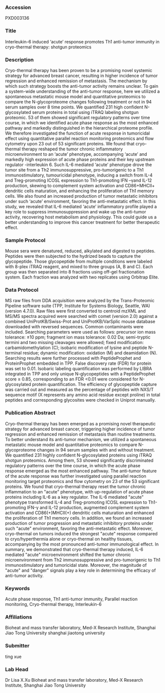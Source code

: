 ### Accession
PXD003136

### Title
Interleukin-6 induced ‘acute’ response promotes Th1 anti-tumor immunity in cryo-thermal therapy: shotgun proteomics

### Description
Cryo-thermal therapy has been proven to be a promising novel systemic strategy for advanced breast cancer, resulting in higher incidence of tumor regression and enhanced remission of metastasis. The mechanism by which such strategy boosts the anti-tumor activity remains unclear. To gain a system-wide understanding of the anti-tumor response, here we utilized a spontaneous metastatic mouse model and quantitative proteomics to compare the N-glycoproteome changes following treatment or not in 94 serum samples over 8 time points. We quantified 231 high confident N-glycosylated serum proteins in total using iTRAQ labeling shotgun proteomic. 53 of them showed significant regulatory patterns over time course, in which we identified acute phase response as the most enhanced pathway and markedly distinguished in the hierarchical proteome profile. We therefore investigated the function of acute response in tumoricidal effect using quantitative parallel reaction monitoring proteomics and flow cytometry upon 23 out of 53 significant proteins. We found that cryo-thermal therapy reshaped the tumor chronic inflammatory microenvironment to an ‘acute’ phenotype, accompanying ‘acute’ and markedly high expression of acute phase proteins and their key upstream regulator -interleukin 6. Such IL-6 mediated ‘acute’ phenotype drove the tumor site from a Th2 immunosuppressive, pro-tumorigenic to a Th1 immunostimulatory, tumouricidal phenotype, inducing a switch from IL-4 and Treg-promoting ICOSL expression to Th1-promoting IFN –γand IL-12 production, skewing to complement system activation and CD86+MHCII+ dendritic cells maturation, and enhancing the proliferation of Th1 memory cells. We also found an increased production of tumor metastatic inhibitors under such ‘acute’ environment, favoring the anti-metastatic effect. In this study, we revealed that IL-6 mediated ‘acute’ inflammatory profile played a key role to suppress immunosuppression and wake up the anti-tumor activity, recovering host metabolism and physiology. This could guide us a better understanding to improve this cancer treatment for better therapeutic effect.

### Sample Protocol
Mouse sera were denatured, reduced, alkylated and digested to peptides. Peptides were then subjected to the hydrized beads to capture the glycopeptide. Those glycopeptide from multiple conditions were labeled with 8-plex iTRAQ reagent, and mixed to three groups (A, B and C). Each group was then separated into 8 fractions using off-gel fractionation system. Each fraction was analyzed with two replicates using Orbitrap Elite.

### Data Protocol
MS raw files from DDA acquisition were analyzed by the Trans-Proteomic Pipeline software suite (TPP, Institute for Systems Biology, Seattle, WA) (version 4.7.0). Raw files were first converted to centroid mzXML and MS/MS spectra acquired were searched with comet (version 2.0) against a combined UniProtKB/Swiss-Prot and UniProtKB/VarSplic mouse database downloaded with reversed sequences. Common contaminants were included. Searching parameters were used as follows: precursor ion mass tolerance: ±10 ppm; fragment ion mass tolerance: 0.02 Da; semi-tryptic termini and two missing cleavages were allowed; fixed modification: carbamidomethylation (C); isobaric modification of lysine and peptide N-terminal residue; dynamic modification: oxidation (M) and deamidation (N). Searching results were further processed with PeptideProphet and ProteinProphet embedded in TPP. False discovery rate (FDR) for protein was set to 0.01. Isobaric labeling quantification was performed by LIBRA integrated in TPP and only unique N-glycopeptides with a PeptideProphet score ≥ 0.85, corresponding to an FDR <0.01 were considered for N-glycosylated protein quantification. The efficiency of glycopeptide capture was carried out and measured as the percentage of peptides with NXS/T sequence motif (X represents any amino acid residue except proline) in total peptides and corresponding glycosites were checked in Uniprot manually.

### Publication Abstract
Cryo-thermal therapy has been emerged as a promising novel therapeutic strategy for advanced breast cancer, triggering higher incidence of tumor regression and enhanced remission of metastasis than routine treatments. To better understand its anti-tumor mechanism, we utilized a spontaneous metastatic mouse model and quantitative proteomics to compare N-glycoproteome changes in 94 serum samples with and without treatment. We quantified 231 highly confident N-glycosylated proteins using iTRAQ shotgun proteomics. Among them, 53 showed significantly discriminated regulatory patterns over the time course, in which the acute phase response emerged as the most enhanced pathway. The anti-tumor feature of the acute response was further investigated using parallel reaction monitoring target proteomics and flow cytometry on 23 of the 53 significant proteins. We found that cryo-thermal therapy reset the tumor chronic inflammation to an "acute" phenotype, with up-regulation of acute phase proteins including IL-6 as a key regulator. The IL-6 mediated "acute" phenotype transformed IL-4 and Treg-promoting ICOSL expression to Th1-promoting IFN-&#x3b3; and IL-12 production, augmented complement system activation and CD86(+)MHCII(+) dendritic cells maturation and enhanced the proliferation of Th1 memory cells. In addition, we found an increased production of tumor progression and metastatic inhibitory proteins under such "acute" environment, favoring the anti-metastatic effect. Moreover, cryo-thermal on tumors induced the strongest "acute" response compared to cryo/hyperthermia alone or cryo-thermal on healthy tissues, accompanying by the most pronounced anti-tumor immunological effect. In summary, we demonstrated that cryo-thermal therapy induced, IL-6 mediated "acute" microenvironment shifted the tumor chronic microenvironment from Th2 immunosuppressive and pro-tumorigenic to Th1 immunostimulatory and tumoricidal state. Moreover, the magnitude of "acute" and "danger" signals play a key role in determining the efficacy of anti-tumor activity.

### Keywords
Acute phase response, Th1 anti-tumor immunity, Parallel reaction monitoring, Cryo-thermal therapy, Interleukin-6

### Affiliations
Bioheat and mass transfer laboratory, Med-X Research Institute, Shanghai Jiao Tong University
shanghai jiaotong university

### Submitter
ting xue

### Lab Head
Dr Lisa X.Xu
Bioheat and mass transfer laboratory, Med-X Research Institute, Shanghai Jiao Tong University



